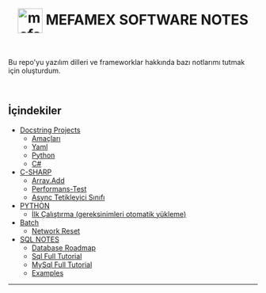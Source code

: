 <h1 align="center">
    <img align="center" src="https://mefamex.com/src/assets/images/mfmx_symbol/mefamex_logo_bgb.webp" alt="mefamex_Website" height="auto" width="50" /> 
    MEFAMEX SOFTWARE NOTES 
</h1>

<br>

Bu repo'yu yazılım dilleri ve frameworklar hakkında bazı notlarımı tutmak için oluşturdum.


<br>

## İçindekiler

* [Docstring Projects](Docstring-projects/readme.md)
    - [Amaçları](Docstring-projects/readme.md#amaçları)
    - [Yaml](Docstring-projects/Project.yaml.readme.md)
    - [Python](Docstring-projects/PYTHON-DOCSTRING.readme.md)
    - [C#](Docstring-projects/CS-DOCSTRING.readme.md)
* [C-SHARP](c-sharp/readme.md)
    - [Array.Add](c-sharp/readme.md/#arrayadddd)
    - [Performans-Test](c-sharp/readme.md/#performans-test)
    - [Async Tetikleyici Sınıfı](c-sharp/readme.md/#async-tetikleyici-sınıfı-şablonu)
* [PYTHON](python/readme.md)
    - [İlk Çalıştırma (gereksinimleri otomatik yükleme)](python/README.md#first-run-dependencies)
* [Batch](batch/readme.md)
    - [Network Reset](batch/network-reset.bat)
* [SQL NOTES](sql/readme.md)
    - [Database Roadmap](sql/Database_roadmap.md)
    - [Sql Full Tutorial](sql/sql-full-tutorial.md)
    - [MySql Full Tutorial](sql/mysql-full-tutorial.md)
    - [Examples](sql/readme.md)



<hr>

